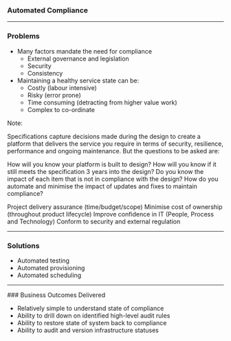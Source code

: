 ### Automated Compliance

<!-- .slide: data-background="../assets/examples/compliance/audit2.png" -->

---

<!-- .slide: data-background="../assets/examples/compliance/audit2.png" -->

### Problems

- Many factors mandate the need for compliance <!-- .element: class="fragment" -->
  - External governance and legislation
  - Security
  - Consistency
- Maintaining a healthy service state can be: <!-- .element: class="fragment" -->
  - Costly (labour intensive)
  - Risky (error prone)
  - Time consuming (detracting from higher value work)
  - Complex to co-ordinate

Note:

Specifications capture decisions made during the design to create a platform that delivers the service you require in terms of security, resilience, performance and ongoing maintenance. But the questions to be asked are:

How will you know your platform is built to design?
How will you know if it still meets the specification 3 years into the design?
Do you know the impact of each item that is not in compliance with the design?
How do you automate and minimise the impact of updates and fixes to maintain compliance?

Project delivery assurance (time/budget/scope)
Minimise cost of ownership (throughout product lifecycle)
Improve confidence in IT (People, Process and Technology)
Conform to security and external regulation

---

<!-- .slide: data-background="../assets/examples/compliance/audit2.png" -->

### Solutions

- Automated testing <!-- .element: class="fragment" -->
- Automated provisioning <!-- .element: class="fragment" -->
- Automated scheduling <!-- .element: class="fragment" -->

---

<!-- .slide: data-background="../assets/examples/compliance/audit2.png" -->

### Business Outcomes Delivered

- Relatively simple to understand state of compliance <!-- .element: class="fragment" -->
- Ability to drill down on identified high-level audit rules <!-- .element: class="fragment" -->
- Ability to restore state of system back to compliance <!-- .element: class="fragment" -->
- Ability to audit and version infrastructure statuses <!-- .element: class="fragment" -->
